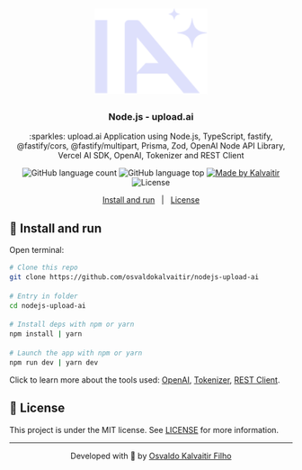 <h1 align="center">
    <img src="/.github/assets/logo.svg"
    width="200px"
    alt="Logo" />
</h1>

<h3 align="center">
  Node.js - upload.ai
</h3>

<p align="center">
  :sparkles: upload.ai Application using Node.js, TypeScript, fastify, @fastify/cors, @fastify/multipart, Prisma, Zod, OpenAI Node API Library, Vercel AI SDK, OpenAI, Tokenizer and REST Client
</p>

<p align="center">
  <img alt="GitHub language count" src="https://img.shields.io/github/languages/count/osvaldokalvaitir/nodejs-upload-ai.svg?color=00A83A">

  <img alt="GitHub language top" src="https://img.shields.io/github/languages/top/osvaldokalvaitir/nodejs-upload-ai.svg?color=00A83A">

  <a href="https://kalvaitir.com/">
    <img alt="Made by Kalvaitir" src="https://img.shields.io/badge/made%20by-Kalvaitir-00A83A">
  </a>

  <img alt="License" src="https://img.shields.io/badge/license-MIT-00A83A">
</p>

<p align="center">
  <a href="#wrench-install-and-run">Install and run</a>&nbsp;&nbsp;&nbsp;|&nbsp;&nbsp;&nbsp;<a href="#memo-license">License</a>
</p>

## :wrench: Install and run

Open terminal:

```sh
# Clone this repo
git clone https://github.com/osvaldokalvaitir/nodejs-upload-ai

# Entry in folder
cd nodejs-upload-ai

# Install deps with npm or yarn
npm install | yarn

# Launch the app with npm or yarn
npm run dev | yarn dev
```
Click to learn more about the tools used: [OpenAI](https://github.com/osvaldokalvaitir/awesome/blob/main/src/machine-learning-platforms/openai.md), [Tokenizer](https://github.com/osvaldokalvaitir/awesome/blob/main/src/natural-language-processing/tokenizer.md), [REST Client](https://github.com/osvaldokalvaitir/awesome/blob/main/src/code-editors/visual-studio-code/extensions/rest-client.md).

## :memo: License

This project is under the MIT license. See [LICENSE](/LICENSE) for more information.

---

<p align="center">
Developed with 💚 by <a href="https://www.linkedin.com/in/osvaldokalvaitir">Osvaldo Kalvaitir Filho</a>
</p>
